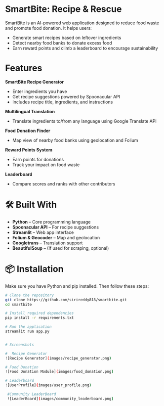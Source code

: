 # SmartBite: Recipe & Rescue 

SmartBite is an AI-powered web application designed to reduce food waste and promote food donation. It helps users:
- Generate smart recipes based on leftover ingredients
- Detect nearby food banks to donate excess food
- Earn reward points and climb a leaderboard to encourage sustainability

#  Features

 **SmartBite Recipe Generator**  
- Enter ingredients you have
- Get recipe suggestions powered by Spoonacular API  
- Includes recipe title, ingredients, and instructions

 **Multilingual Translation**  
- Translate ingredients to/from any language using Google Translate API

 **Food Donation Finder**  
- Map view of nearby food banks using geolocation and Folium

**Reward Points System**  
- Earn points for donations
- Track your impact on food waste

**Leaderboard**  
- Compare scores and ranks with other contributors

# 🛠️ Built With

-  **Python** – Core programming language  
-  **Spoonacular API** – For recipe suggestions  
-  **Streamlit** – Web app interface  
-  **Folium & Geocoder** – Map and geolocation  
-  **Googletrans** – Translation support  
-  **BeautifulSoup** – (If used for scraping, optional)

# 📦 Installation

Make sure you have Python and pip installed. Then follow these steps:

```bash
# Clone the repository
git clone https://github.com/sirireddy818/smartbite.git
cd smartbite

# Install required dependencies
pip install -r requirements.txt

# Run the application
streamlit run app.py


# Screenshots

#  Recipe Generator
![Recipe Generator](images/recipe_generator.png)

# Food Donation 
![Food Donation Module](images/food_donation.png)

# Leaderboard
![UserProfile](images/user_profile.png)

 #Community LeaderBoard
 ![LeaderBoard](images/community_leaderboard.png)
